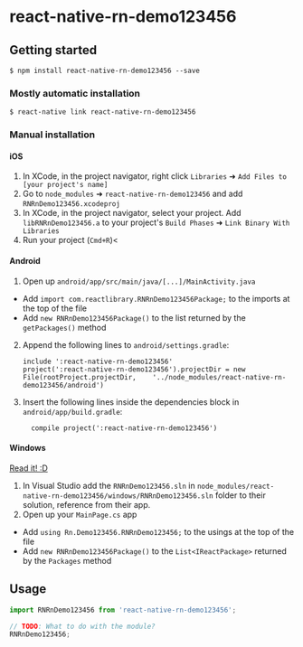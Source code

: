 
# react-native-rn-demo123456

## Getting started

`$ npm install react-native-rn-demo123456 --save`

### Mostly automatic installation

`$ react-native link react-native-rn-demo123456`

### Manual installation


#### iOS

1. In XCode, in the project navigator, right click `Libraries` ➜ `Add Files to [your project's name]`
2. Go to `node_modules` ➜ `react-native-rn-demo123456` and add `RNRnDemo123456.xcodeproj`
3. In XCode, in the project navigator, select your project. Add `libRNRnDemo123456.a` to your project's `Build Phases` ➜ `Link Binary With Libraries`
4. Run your project (`Cmd+R`)<

#### Android

1. Open up `android/app/src/main/java/[...]/MainActivity.java`
  - Add `import com.reactlibrary.RNRnDemo123456Package;` to the imports at the top of the file
  - Add `new RNRnDemo123456Package()` to the list returned by the `getPackages()` method
2. Append the following lines to `android/settings.gradle`:
  	```
  	include ':react-native-rn-demo123456'
  	project(':react-native-rn-demo123456').projectDir = new File(rootProject.projectDir, 	'../node_modules/react-native-rn-demo123456/android')
  	```
3. Insert the following lines inside the dependencies block in `android/app/build.gradle`:
  	```
      compile project(':react-native-rn-demo123456')
  	```

#### Windows
[Read it! :D](https://github.com/ReactWindows/react-native)

1. In Visual Studio add the `RNRnDemo123456.sln` in `node_modules/react-native-rn-demo123456/windows/RNRnDemo123456.sln` folder to their solution, reference from their app.
2. Open up your `MainPage.cs` app
  - Add `using Rn.Demo123456.RNRnDemo123456;` to the usings at the top of the file
  - Add `new RNRnDemo123456Package()` to the `List<IReactPackage>` returned by the `Packages` method


## Usage
```javascript
import RNRnDemo123456 from 'react-native-rn-demo123456';

// TODO: What to do with the module?
RNRnDemo123456;
```
  
